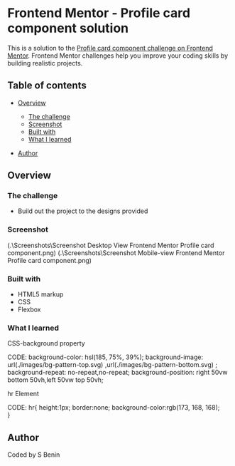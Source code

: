# Frontend Mentor - Profile card component solution

This is a solution to the [Profile card component challenge on Frontend Mentor](https://www.frontendmentor.io/challenges/profile-card-component-cfArpWshJ). Frontend Mentor challenges help you improve your coding skills by building realistic projects. 

## Table of contents

- [Overview](#overview)
  - [The challenge](#the-challenge)
  - [Screenshot](#screenshot)
  - [Built with](#built-with)
  - [What I learned](#what-i-learned)
 
- [Author](#author)


## Overview

### The challenge

- Build out the project to the designs provided

### Screenshot
(.\Screenshots\Screenshot Desktop View Frontend Mentor Profile card component.png)
(.\Screenshots\Screenshot Mobile-view Frontend Mentor Profile card component.png)
### Built with

- HTML5 markup
- CSS 
- Flexbox

### What I learned

CSS-background property

CODE:
    background-color: hsl(185, 75%, 39%);
    background-image: url(./images/bg-pattern-top.svg) ,url(./images/bg-pattern-bottom.svg) ;
    background-repeat: no-repeat,no-repeat;
    background-position: right 50vw bottom 50vh,left 50vw top 50vh;

hr Element

CODE:
hr{
    height:1px;
    border:none;
    background-color:rgb(173, 168, 168);  
}
## Author

Coded by S Benin

